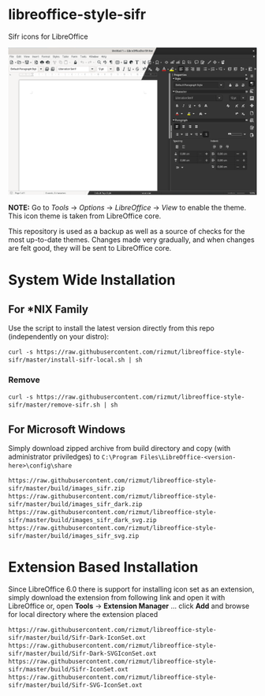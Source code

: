 # libreoffice-style-sifr
Sifr icons for LibreOffice
<p align="center">
  <img src="https://github.com/rizmut/libreoffice-style-sifr/raw/master/libreoffice-style-sifr.png" alt="preview"/>
</p>

**NOTE:** Go to _Tools_ → _Options_ → _LibreOffice_ → _View_ to enable the theme.
This icon theme is taken from LibreOffice core.

This repository is used as a backup as well as a source of checks for the most up-to-date themes. Changes made very gradually, and when changes are felt good, they will be sent to LibreOffice core.
# System Wide Installation
## For *NIX Family 

Use the script to install the latest version directly from this repo (independently on your distro):
```
curl -s https://raw.githubusercontent.com/rizmut/libreoffice-style-sifr/master/install-sifr-local.sh | sh
```
### Remove
```
curl -s https://raw.githubusercontent.com/rizmut/libreoffice-style-sifr/master/remove-sifr.sh | sh
```

## For Microsoft Windows 

Simply download zipped archive from build directory and copy (with administrator priviledges) to ```C:\Program Files\LibreOffice-<version-here>\config\share```

```
https://raw.githubusercontent.com/rizmut/libreoffice-style-sifr/master/build/images_sifr.zip
https://raw.githubusercontent.com/rizmut/libreoffice-style-sifr/master/build/images_sifr_dark.zip
https://raw.githubusercontent.com/rizmut/libreoffice-style-sifr/master/build/images_sifr_dark_svg.zip
https://raw.githubusercontent.com/rizmut/libreoffice-style-sifr/master/build/images_sifr_svg.zip

```


# Extension Based Installation

Since LibreOffice 6.0 there is support for installing icon set as an extension, simply download the extension from following link and open it with LibreOffice or, open __Tools__ → __Extension Manager__ ... click __Add__ and browse for local directory where the extension placed

```
https://raw.githubusercontent.com/rizmut/libreoffice-style-sifr/master/build/Sifr-Dark-IconSet.oxt
https://raw.githubusercontent.com/rizmut/libreoffice-style-sifr/master/build/Sifr-Dark-SVGIconSet.oxt
https://raw.githubusercontent.com/rizmut/libreoffice-style-sifr/master/build/Sifr-IconSet.oxt
https://raw.githubusercontent.com/rizmut/libreoffice-style-sifr/master/build/Sifr-SVG-IconSet.oxt

```
